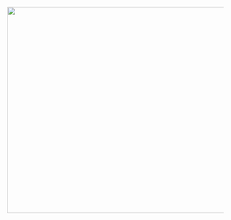 <p align="center">
  <img width="1920" height="480" alt="linkedbot - 'coming soon' banner" src="https://github.com/user-attachments/assets/29389c6b-7d04-40fe-9bb0-f4a34d728e5d" />
</p>

